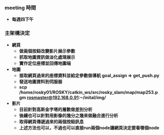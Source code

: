 ### meeting 時間
* **每週四下午**
  
### 主架構決定
* **網頁**
  * **做兩個按鈕改變影片展示參數**
  * **抓取地圖資訊做淡化處理展示**
  * **實作定位座標並回傳地圖端**
* **地圖**
  * **接取網頁過來的座標資料並給定參數做導航 goal_assign => get_push.py**
  * **發送地圖資料到伺服器**
  * **scp /home/rosky01/ROSKY/catkin_ws/src/rosky_slam/map/map253.pgm  rosmaster@192.168.0.91:~/inital/img/**
* **影片**
  * **目前針對高斯金字塔的層數做差別分析**   
  * **後續也可以針對用影像的幾分之幾來做融合進行分析**
  * **取得網頁傳遞過來的兩個按鈕訊息**
  * **上述方法也可以，不過也可以直接run兩個node讓網頁決定要看哪個node**

